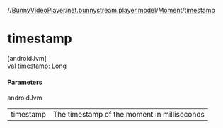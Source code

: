 //[BunnyVideoPlayer](../../../index.md)/[net.bunnystream.player.model](../index.md)/[Moment](index.md)/[timestamp](timestamp.md)

# timestamp

[androidJvm]\
val [timestamp](timestamp.md): [Long](https://kotlinlang.org/api/latest/jvm/stdlib/kotlin-stdlib/kotlin/-long/index.html)

#### Parameters

androidJvm

| | |
|---|---|
| timestamp | The timestamp of the moment in milliseconds |
